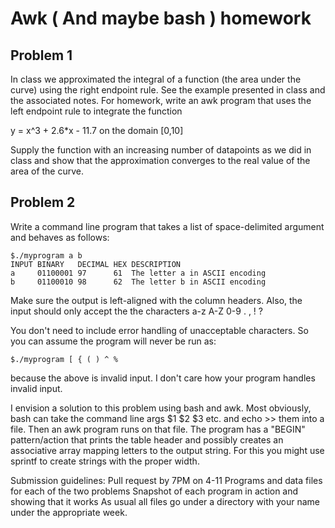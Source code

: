 # Awk ( And maybe bash ) homework

## Problem 1
In class we approximated the integral of a function (the area under the curve) using the right endpoint rule. See the example
presented in class and the associated notes. For homework, write an awk program that uses the left endpoint rule to integrate the
function

y = x^3 + 2.6*x - 11.7 on the domain [0,10]

Supply the function with an increasing number of datapoints as we did in class and show that the approximation converges to the
real value of the area of the curve. 

## Problem 2
Write a command line program that takes a list of space-delimited argument and behaves as follows:

```
$./myprogram a b
INPUT BINARY   DECIMAL HEX DESCRIPTION
a     01100001 97      61  The letter a in ASCII encoding
b     01100010 98      62  The letter b in ASCII encoding
``` 

Make sure the output is left-aligned with the column headers. Also, the input should only accept the the characters
a-z
A-Z
0-9
.
,
!
?

You don't need to include error handling of unacceptable characters. So you can assume the program will never be run as:

```
$./myprogram [ { ( ) ^ %
```

because the above is invalid input. I don't care how your program handles invalid input.

I envision a solution to this problem using bash and awk. Most obviously, bash can take the command line args $1 $2 $3 etc.
and echo >> them into a file. Then an awk program runs on that file. The program has a "BEGIN" pattern/action that prints the
table header and possibly creates an associative array mapping letters to the output string. For this you might use sprintf to
create strings with the proper width. 

Submission guidelines:
Pull request by 7PM on 4-11
Programs and data files for each of the two problems
Snapshot of each program in action and showing that it works
As usual all files go under a directory with your name under the appropriate week.
